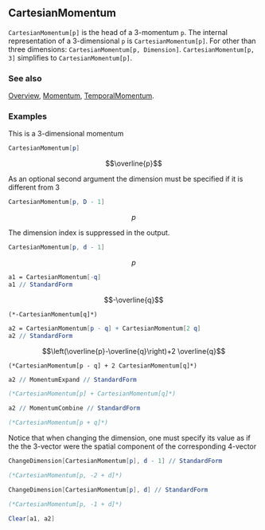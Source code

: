 ## CartesianMomentum

`CartesianMomentum[p]` is the head of a 3-momentum `p`. The internal representation of a $3$-dimensional `p` is `CartesianMomentum[p]`. For other than three dimensions: `CartesianMomentum[p, Dimension]`. `CartesianMomentum[p, 3]` simplifies to `CartesianMomentum[p]`.

### See also

[Overview](Extra/FeynCalc.md), [Momentum](Momentum.md), [TemporalMomentum](TemporalMomentum.md).

### Examples

This is a 3-dimensional momentum

```mathematica
CartesianMomentum[p]
```

$$\overline{p}$$

As an optional second argument the dimension must be specified if it is different from 3

```mathematica
CartesianMomentum[p, D - 1]
```

$$p$$

The dimension index is suppressed in the output.

```mathematica
CartesianMomentum[p, d - 1]
```

$$p$$

```mathematica
a1 = CartesianMomentum[-q]
a1 // StandardForm
```

$$-\overline{q}$$

```
(*-CartesianMomentum[q]*)
```

```mathematica
a2 = CartesianMomentum[p - q] + CartesianMomentum[2 q]
a2 // StandardForm
```

$$\left(\overline{p}-\overline{q}\right)+2 \overline{q}$$

```
(*CartesianMomentum[p - q] + 2 CartesianMomentum[q]*)
```

```mathematica
a2 // MomentumExpand // StandardForm

(*CartesianMomentum[p] + CartesianMomentum[q]*)
```

```mathematica
a2 // MomentumCombine // StandardForm

(*CartesianMomentum[p + q]*)
```

Notice that when changing the dimension, one must specify its value as if the the 3-vector were the spatial component of the corresponding 4-vector

```mathematica
ChangeDimension[CartesianMomentum[p], d - 1] // StandardForm

(*CartesianMomentum[p, -2 + d]*)
```

```mathematica
ChangeDimension[CartesianMomentum[p], d] // StandardForm

(*CartesianMomentum[p, -1 + d]*)
```

```mathematica
Clear[a1, a2]
```
